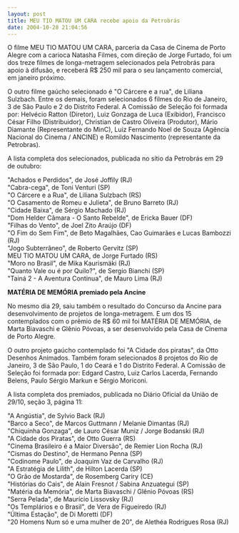 ```yaml
---
layout: post
title: MEU TIO MATOU UM CARA recebe apoio da Petrobrás
date: 2004-10-28 21:04:56
---
```

O filme MEU TIO MATOU UM CARA, parceria da Casa de Cinema de Porto Alegre com a carioca Natasha Filmes, com direção de Jorge Furtado, foi um dos treze filmes de longa-metragem selecionados pela Petrobrás para apoio à difusão, e receberá R$ 250 mil para o seu lançamento comercial, em janeiro próximo.

O outro filme gaúcho selecionado é "O Cárcere e a rua", de Liliana Sulzbach. Entre os demais, foram selecionados 6 filmes do Rio de Janeiro, 3 de São Paulo e 2 do Distrito Federal. A Comissão de Seleção foi formada por: Helvécio Ratton (Diretor), Luiz Gonzaga de Luca (Exibidor), Francisco César Filho (Distribuidor), Christian de Castro Oliveira (Produtor), Mário Diamante (Representante do MinC), Luiz Fernando Noel de Souza (Agência Nacional do Cinema / ANCINE) e Romildo Nascimento (representante da Petrobras).

A lista completa dos selecionados, publicada no sítio da Petrobrás em 29 de outubro:

"Achados e Perdidos", de José Joffily (RJ)\
"Cabra-cega", de Toni Venturi (SP)\
"O Cárcere e a Rua", de Liliana Sulzbach (RS)\
"O Casamento de Romeu e Julieta", de Bruno Barreto (RJ)\
"Cidade Baixa", de Sérgio Machado (RJ)\
"Dom Helder Câmara - O Santo Rebelde", de Ericka Bauer (DF)\
"Filhas do Vento", de Joel Zito Araújo (DF)\
"O Fim do Sem Fim", de Beto Magalhães, Cao Guimarães e Lucas Bambozzi (RJ)\
"Jogo Subterrâneo", de Roberto Gervitz (SP)\
MEU TIO MATOU UM CARA, de Jorge Furtado (RS)\
"Moro no Brasil", de Mika Kaurismäki (RJ)\
"Quanto Vale ou é por Quilo?", de Sergio Bianchi (SP)\
"Tainá 2 - A Aventura Continua", de Mauro Lima (RJ)

**MATÉRIA DE MEMÓRIA premiado pela Ancine**

No mesmo dia 29, saiu também o resultado do Concurso da Ancine para desenvolvimento de projetos de longa-metragem. E um dos 15 contemplados com o prêmio de R$ 60 mil foi MATÉRIA DE MEMÓRIA, de Marta Biavaschi e Glênio Póvoas, a ser desenvolvido pela Casa de Cinema de Porto Alegre.

O outro projeto gaúcho contemplado foi "A Cidade dos piratas", da Otto Desenhos Animados. Também foram selecionados 8 projetos do Rio de Janeiro, 3 de São Paulo, 1 do Ceará e 1 do Distrito Federal. A Comissão de Seleção foi formada por: Edgard Castro, Luiz Carlos Lacerda, Fernando Belens, Paulo Sérgio Markun e Sérgio Moriconi.

A lista completa dos premiados, publicada no Diário Oficial da União de 29/10, seção 3, página 11:

"A Angústia", de Sylvio Back (RJ)\
"Barco a Seco", de Marcos Guttmann / Melanie Dimantas (RJ)\
"Chiquinha Gonzaga", de Lauro César Muniz / Jorge Bodanski (RJ)\
"A Cidade dos Piratas", de Otto Guerra (RS)\
"Cinema Brasileiro é a Maior Diversão", de Remier Lion Rocha (RJ)\
"Cismas do Destino", de Hermano Penna (SP)\
"Codinome Paulo", de Joaquim Vaz de Carvalho (RJ)\
"A Estratégia de Lilith", de Hilton Lacerda (SP)\
"O Grão de Mostarda", de Rosemberg Cariry (CE)\
"Histórias do Cais", de Alain Fresnot / Sabina Anzuategui (SP)\
"Matéria da Memória", de Marta Biavaschi / Glênio Póvoas (RS)\
"Serra Pelada", de Maurício Lissovsky (RJ)\
"Os Templários e o Brasil", de Vera de Figueiredo (RJ)\
"Última Estação", de Di Moretti (DF)\
"20 Homens Num só e uma mulher de 20", de Alethéa Rodrigues Rosa (RJ)